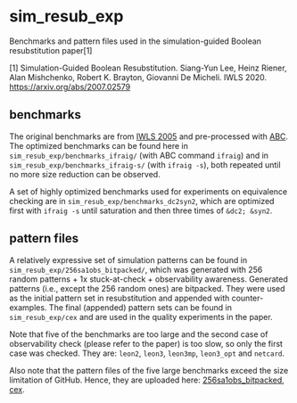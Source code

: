 # sim_resub_exp
 Benchmarks and pattern files used in the simulation-guided Boolean resubstitution paper[1]
 
 [1] Simulation-Guided Boolean Resubstitution. Siang-Yun Lee, Heinz Riener, Alan Mishchenko, Robert K. Brayton, Giovanni De Micheli. IWLS 2020. https://arxiv.org/abs/2007.02579

## benchmarks
The original benchmarks are from [IWLS 2005](http://iwls.org/iwls2005/benchmarks.html) and pre-processed with [ABC](https://github.com/berkeley-abc/abc). The optimized benchmarks can be found here in `sim_resub_exp/benchmarks_ifraig/` (with ABC command `ifraig`) and in `sim_resub_exp/benchmarks_ifraig-s/` (with `ifraig -s`), both repeated until no more size reduction can be observed. 

A set of highly optimized benchmarks used for experiments on equivalence checking are in `sim_resub_exp/benchmarks_dc2syn2`, which are optimized first with `ifraig -s` until saturation and then three times of `&dc2; &syn2`.

## pattern files
A relatively expressive set of simulation patterns can be found in `sim_resub_exp/256sa1obs_bitpacked/`, which was generated with 256 random patterns + 1x stuck-at-check + observability awareness. Generated patterns (i.e., except the 256 random ones) are bitpacked. They were used as the initial pattern set in resubstitution and appended with counter-examples. The final (appended) pattern sets can be found in `sim_resub_exp/cex` and are used in the quality experiments in the paper.

Note that five of the benchmarks are too large and the second case of observability check (please refer to the paper) is too slow, so only the first case was checked. They are: `leon2`, `leon3`, `leon3mp`, `leon3_opt` and `netcard`.

Also note that the pattern files of the five large benchmarks exceed the size limitation of GitHub. Hence, they are uploaded here: [256sa1obs_bitpacked](https://drive.google.com/drive/folders/1Ws9nBxLNNg74Nss9P5lq4RxUiWCtJedT?usp=sharing), [cex](https://drive.google.com/drive/folders/1zuLa7A0-ywNWSTtYww-orClAV06fjYVP?usp=sharing).
